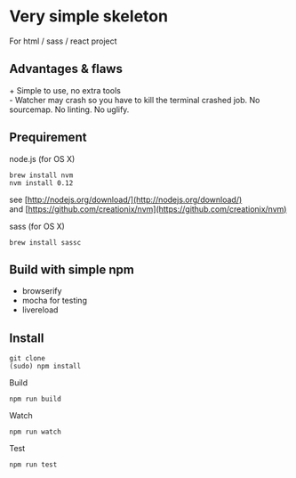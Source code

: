 # Very simple skeleton 

For html / sass / react project

## Advantages & flaws 

\+ Simple to use, no extra tools  
\- Watcher may crash so you have to kill the terminal crashed job. No sourcemap. No linting. No uglify.

## Prequirement


node.js (for OS X)
    
    brew install nvm
    nvm install 0.12

see [http://nodejs.org/download/](http://nodejs.org/download/)  
and 
[https://github.com/creationix/nvm](https://github.com/creationix/nvm)

sass (for OS X)
    
    brew install sassc


## Build with simple npm

* browserify
* mocha for testing
* livereload


## Install

    git clone 
    (sudo) npm install

Build

    npm run build

Watch

    npm run watch

Test

    npm run test
